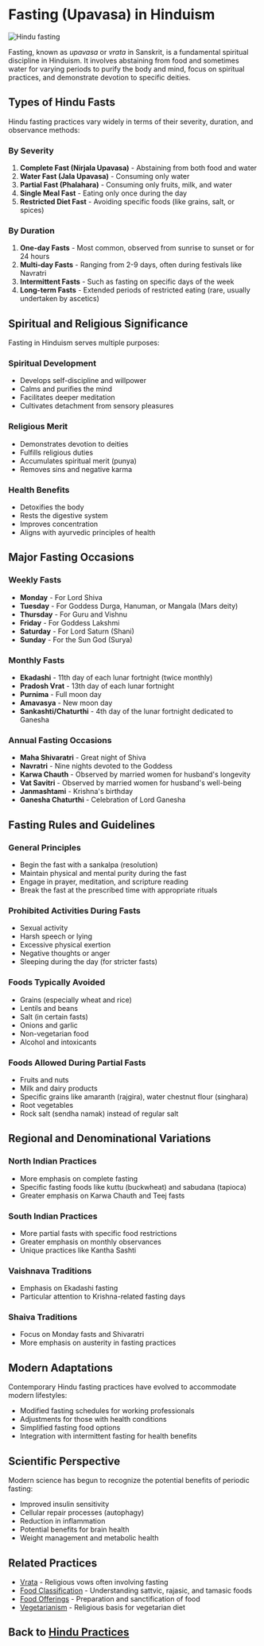 # Fasting (Upavasa) in Hinduism

![Hindu fasting](fasting_hindu.jpg)

Fasting, known as *upavasa* or *vrata* in Sanskrit, is a fundamental spiritual discipline in Hinduism. It involves abstaining from food and sometimes water for varying periods to purify the body and mind, focus on spiritual practices, and demonstrate devotion to specific deities.

## Types of Hindu Fasts

Hindu fasting practices vary widely in terms of their severity, duration, and observance methods:

### By Severity

1. **Complete Fast (Nirjala Upavasa)** - Abstaining from both food and water
2. **Water Fast (Jala Upavasa)** - Consuming only water
3. **Partial Fast (Phalahara)** - Consuming only fruits, milk, and water
4. **Single Meal Fast** - Eating only once during the day
5. **Restricted Diet Fast** - Avoiding specific foods (like grains, salt, or spices)

### By Duration

1. **One-day Fasts** - Most common, observed from sunrise to sunset or for 24 hours
2. **Multi-day Fasts** - Ranging from 2-9 days, often during festivals like Navratri
3. **Intermittent Fasts** - Such as fasting on specific days of the week
4. **Long-term Fasts** - Extended periods of restricted eating (rare, usually undertaken by ascetics)

## Spiritual and Religious Significance

Fasting in Hinduism serves multiple purposes:

### Spiritual Development
- Develops self-discipline and willpower
- Calms and purifies the mind
- Facilitates deeper meditation
- Cultivates detachment from sensory pleasures

### Religious Merit
- Demonstrates devotion to deities
- Fulfills religious duties
- Accumulates spiritual merit (punya)
- Removes sins and negative karma

### Health Benefits
- Detoxifies the body
- Rests the digestive system
- Improves concentration
- Aligns with ayurvedic principles of health

## Major Fasting Occasions

### Weekly Fasts
- **Monday** - For Lord Shiva
- **Tuesday** - For Goddess Durga, Hanuman, or Mangala (Mars deity)
- **Thursday** - For Guru and Vishnu
- **Friday** - For Goddess Lakshmi
- **Saturday** - For Lord Saturn (Shani)
- **Sunday** - For the Sun God (Surya)

### Monthly Fasts
- **Ekadashi** - 11th day of each lunar fortnight (twice monthly)
- **Pradosh Vrat** - 13th day of each lunar fortnight
- **Purnima** - Full moon day
- **Amavasya** - New moon day
- **Sankashti/Chaturthi** - 4th day of the lunar fortnight dedicated to Ganesha

### Annual Fasting Occasions
- **Maha Shivaratri** - Great night of Shiva
- **Navratri** - Nine nights devoted to the Goddess
- **Karwa Chauth** - Observed by married women for husband's longevity
- **Vat Savitri** - Observed by married women for husband's well-being
- **Janmashtami** - Krishna's birthday
- **Ganesha Chaturthi** - Celebration of Lord Ganesha

## Fasting Rules and Guidelines

### General Principles
- Begin the fast with a sankalpa (resolution)
- Maintain physical and mental purity during the fast
- Engage in prayer, meditation, and scripture reading
- Break the fast at the prescribed time with appropriate rituals

### Prohibited Activities During Fasts
- Sexual activity
- Harsh speech or lying
- Excessive physical exertion
- Negative thoughts or anger
- Sleeping during the day (for stricter fasts)

### Foods Typically Avoided
- Grains (especially wheat and rice)
- Lentils and beans
- Salt (in certain fasts)
- Onions and garlic
- Non-vegetarian food
- Alcohol and intoxicants

### Foods Allowed During Partial Fasts
- Fruits and nuts
- Milk and dairy products
- Specific grains like amaranth (rajgira), water chestnut flour (singhara)
- Root vegetables
- Rock salt (sendha namak) instead of regular salt

## Regional and Denominational Variations

### North Indian Practices
- More emphasis on complete fasting
- Specific fasting foods like kuttu (buckwheat) and sabudana (tapioca)
- Greater emphasis on Karwa Chauth and Teej fasts

### South Indian Practices
- More partial fasts with specific food restrictions
- Greater emphasis on monthly observances
- Unique practices like Kantha Sashti

### Vaishnava Traditions
- Emphasis on Ekadashi fasting
- Particular attention to Krishna-related fasting days

### Shaiva Traditions
- Focus on Monday fasts and Shivaratri
- More emphasis on austerity in fasting practices

## Modern Adaptations

Contemporary Hindu fasting practices have evolved to accommodate modern lifestyles:

- Modified fasting schedules for working professionals
- Adjustments for those with health conditions
- Simplified fasting food options
- Integration with intermittent fasting for health benefits

## Scientific Perspective

Modern science has begun to recognize the potential benefits of periodic fasting:

- Improved insulin sensitivity
- Cellular repair processes (autophagy)
- Reduction in inflammation
- Potential benefits for brain health
- Weight management and metabolic health

## Related Practices

- [Vrata](./vrata.md) - Religious vows often involving fasting
- [Food Classification](./food_classification.md) - Understanding sattvic, rajasic, and tamasic foods
- [Food Offerings](./food_offerings.md) - Preparation and sanctification of food
- [Vegetarianism](./vegetarianism.md) - Religious basis for vegetarian diet

## Back to [Hindu Practices](./README.md)
